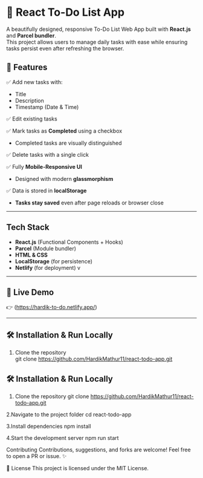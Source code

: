 # 📝 React To-Do List App

A beautifully designed, responsive To-Do List Web App built with **React.js** and **Parcel bundler**.  
This project allows users to manage daily tasks with ease while ensuring tasks persist even after refreshing the browser.

## 🚀 Features

✅ Add new tasks with:
- Title  
- Description  
- Timestamp (Date & Time)

✅ Edit existing tasks

✅ Mark tasks as **Completed** using a checkbox  
- Completed tasks are visually distinguished

✅ Delete tasks with a single click

✅ Fully **Mobile-Responsive UI**  
- Designed with modern **glassmorphism**

✅ Data is stored in **localStorage**  
- **Tasks stay saved** even after page reloads or browser close

---

##  Tech Stack

- **React.js** (Functional Components + Hooks)
- **Parcel** (Module bundler)
- **HTML & CSS**
- **LocalStorage** (for persistence)
- **Netlify** (for deployment)
v
---


## 🔗 Live Demo

👉 (https://hardik-to-do.netlify.app/)

---
## 🛠 Installation & Run Locally

1. Clone the repository  
git clone https://github.com/HardikMathur11/react-todo-app.git

## 🛠 Installation & Run Locally

1. Clone the repository
 git clone https://github.com/HardikMathur11/react-todo-app.git
 
2.Navigate to the project folder
cd react-todo-app

3.Install dependencies
npm install

4.Start the development server
npm run start

 Contributing
Contributions, suggestions, and forks are welcome!
Feel free to open a PR or issue. ✨

📄 License
This project is licensed under the MIT License.
